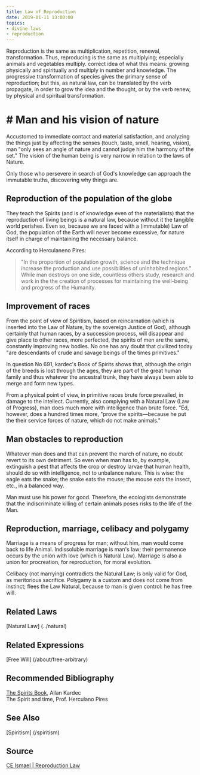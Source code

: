 ```yaml
---
title: Law of Reproduction
date: 2019-01-11 13:00:00
topics: 
- divine-laws
- reproduction
---
```


Reproduction is the same as multiplication, repetition, renewal, transformation.
Thus, reproducing is the same as multiplying; especially animals and
vegetables multiply.
correct idea of what this means: growing physically and spiritually and
multiply in number and knowledge. The progressive transformation of
species gives the primary sense of reproduction; but this, as natural law, can
be translated by the verb propagate, in order to grow the idea and the
thought, or by the verb renew, by physical and spiritual transformation.

# # Man and his vision of nature
Accustomed to immediate contact and material satisfaction, and analyzing the
things just by affecting the senses (touch, taste, smell, hearing, vision),
man "only sees an angle of nature and cannot judge him the harmony of the
set." The vision of the human being is very narrow in relation to the laws of
Nature. 

Only those who persevere in search of God's knowledge can
approach the immutable truths, discovering why things are.

## Reproduction of the population of the globe
They teach the Spirits (and is of knowledge even of the materialists) that the
reproduction of living beings is a natural law, because without it the tangible world
perishes. Even so, because we are faced with a (immutable) Law of God, the
population of the Earth will never become excessive, for nature itself
in charge of maintaining the necessary balance. 

According to Herculaneno Pires: 

> "In the proportion of population growth, science and the technique increase the
production and use possibilities of uninhabited regions." While
man destroys on one side, countless others study, research and work in the
the creation of processes for maintaining the well-being and progress of the
Humanity.

## Improvement of races
From the point of view of Spiritism, based on reincarnation (which is
inserted into the Law of Nature, by the sovereign Justice of God), although certainly
that human races, by a succession process, will disappear and give
place to other races, more perfected, the spirits of men are the same,
constantly improving new bodies. No one has any doubt that
civilized today "are descendants of crude and savage beings of the times
primitives." 

In question No 691, kardec's Book of Spirits shows that, although
the origin of the breeds is lost through the ages, they are part of the great
human family and thus whatever the ancestral trunk, they have always been able to
merge and form new types. 

From a physical point of view, in primitive races brute force prevailed, in
damage to the intellect.  Currently, also complying with a Natural Law (Law of
Progress), man does much more with intelligence than brute force.
"Ed, however, does a hundred times more, "prove the spirits—because he put the
their service forces of nature, which do not make animals."

## Man obstacles to reproduction
Whatever man does and that can prevent the march of nature, no doubt
revert to its own detriment. So even when man has to, by
example, extinguish a pest that affects the crop or destroy larvae that
human health, should do so with intelligence, not to unbalance
nature. This is wise: the eagle eats the snake; the snake eats the mouse; the mouse eats
the insect, etc., in a balanced way. 

Man must use his power for good. Therefore, the ecologists demonstrate
that the indiscriminate killing of certain animals poses risks to the life of the
Man.

## Reproduction, marriage, celibacy and polygamy
Marriage is a means of progress for man; without him, man would come back to life
Animal. Indissoluble marriage is man's law; their permanence occurs by the
union with love (which is Natural Law). Marriage is also a union for procreation,
for reproduction, for moral evolution. 

Celibacy (not marrying) contradicts the Natural Law; is only valid for God, as
meritorious sacrifice. Polygamy is a custom and does not come from instinct; flees the Law
Natural, because to man is given control: he has free will.


## Related Laws
[Natural Law] (../natural)  

## Related Expressions
[Free Will] (/about/free-arbitrary)

## Recommended Bibliography
[The Spirits Book](/books/spirits-book), Allan Kardec  
The Spirit and time, Prof. Herculano Pires

## See Also
[Spiritism] (/spiritism)

## Source
[CE Ismael | Reproduction Law](https://www.ceismael.com.br/download/apostila/apost1.htm#LEI%20DE%20REPRODU%C3%87%C3%83O)

